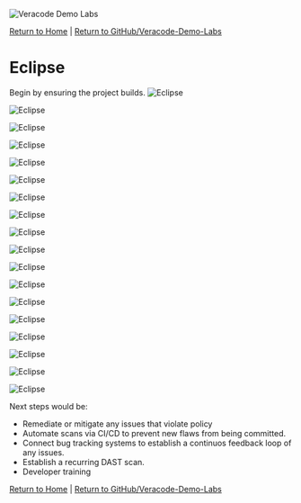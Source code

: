![Veracode Demo Labs](/images/veracode-demo-labs-banner-wide.png)

[Return to Home](/)  |  [Return to GitHub/Veracode-Demo-Labs](https://github.com/veracode-demo-labs)

# Eclipse

Begin by ensuring the project builds.
![Eclipse](images/Eclipse/Eclipse-2.png)

![Eclipse](images/Eclipse/Eclipse-3.png)

![Eclipse](images/Eclipse/Eclipse-4.png)

![Eclipse](images/Eclipse/Eclipse-5.png)

![Eclipse](images/Eclipse/Eclipse-6.png)

![Eclipse](images/Eclipse/Eclipse-7.png)

![Eclipse](images/Eclipse/Eclipse-8.png)

![Eclipse](images/Eclipse/Eclipse-9.png)

![Eclipse](images/Eclipse/Eclipse-10.png)

![Eclipse](images/Eclipse/Eclipse-11.png)

![Eclipse](images/Eclipse/Eclipse-12.png)

![Eclipse](images/Eclipse/Eclipse-13.png)

![Eclipse](images/Eclipse/Eclipse-14.png)

![Eclipse](images/Eclipse/Eclipse-15.png)

![Eclipse](images/Eclipse/Eclipse-16.png)

![Eclipse](images/Eclipse/Eclipse-17.png)

![Eclipse](images/Eclipse/Eclipse-18.png)

![Eclipse](images/Eclipse/Eclipse-19.png)


Next steps would be:
* Remediate or mitigate any issues that violate policy 
* Automate scans via CI/CD to prevent new flaws from being committed.
* Connect bug tracking systems to establish a continuos feedback loop of any issues.  
* Establish a recurring DAST scan.
* Developer training


[Return to Home](/)  |  [Return to GitHub/Veracode-Demo-Labs](https://github.com/veracode-demo-labs)